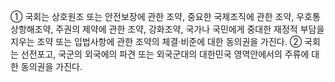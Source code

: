 ① 국회는 상호원조 또는 안전보장에 관한 조약, 중요한 국제조직에 관한 조약, 우호통상항해조약, 주권의 제약에 관한 조약, 강화조약, 국가나 국민에게 중대한 재정적 부담을 지우는 조약 또는 입법사항에 관한 조약의 체결·비준에 대한 동의권을 가진다.
② 국회는 선전포고, 국군의 외국에의 파견 또는 외국군대의 대한민국 영역안에서의 주류에 대한 동의권을 가진다.
